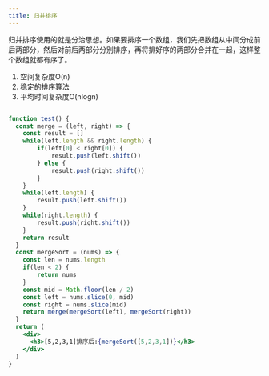 ```yaml
---
title: 归并排序
---
```


归并排序使用的就是分治思想。如果要排序一个数组，我们先把数组从中间分成前后两部分，然后对前后两部分分别排序，再将排好序的两部分合并在一起，这样整个数组就都有序了。

1. 空间复杂度O(n)
2. 稳定的排序算法
3. 平均时间复杂度O(nlogn)

```jsx live

function test() {
  const merge = (left, right) => {
    const result = []
    while(left.length && right.length) {
        if(left[0] < right[0]) {
            result.push(left.shift())
        } else {
            result.push(right.shift())
        }
    }
    while(left.length) {
        result.push(left.shift())
    }
    while(right.length) {
        result.push(right.shift())
    }
    return result
  }
  const mergeSort = (nums) => {
    const len = nums.length
    if(len < 2) {
        return nums
    }
    const mid = Math.floor(len / 2)
    const left = nums.slice(0, mid)
    const right = nums.slice(mid)
    return merge(mergeSort(left), mergeSort(right))
  }
  return (
    <div>
      <h3>[5,2,3,1]排序后:{mergeSort([5,2,3,1])}</h3>
    </div>
  )
}
```